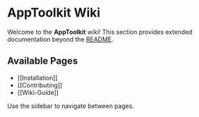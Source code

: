 # AppToolkit Wiki

Welcome to the **AppToolkit** wiki! This section provides extended documentation beyond the [README](../README.md).

## Available Pages

- [[Installation]]
- [[Contributing]]
- [[Wiki-Guide]]

Use the sidebar to navigate between pages.
